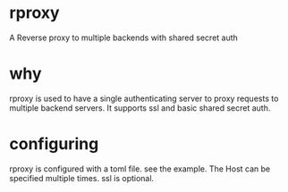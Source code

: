 rproxy
======

A Reverse proxy to multiple backends with shared secret auth

# why

rproxy is used to have a single authenticating server to proxy requests
to multiple backend servers. It supports ssl and basic shared secret auth.

# configuring

rproxy is configured with a toml file. see the example. The Host can
be specified multiple times. ssl is optional.
